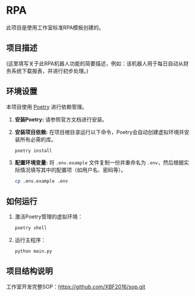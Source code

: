 # RPA
此项目是使用工作室标准RPA模板创建的。

## 项目描述

(这里填写关于此RPA机器人功能的简要描述，例如：该机器人用于每日自动从财务系统下载报表，并进行初步处理。)

## 环境设置

本项目使用 [Poetry](https://python-poetry.org/) 进行依赖管理。

1.  **安装Poetry:**
    请参照官方文档进行安装。

2.  **安装项目依赖:**
    在项目根目录运行以下命令，Poetry会自动创建虚拟环境并安装所有必需的库。
    ```bash
    poetry install
    ```

3.  **配置环境变量:**
    将 `.env.example` 文件复制一份并重命名为 `.env`，然后根据实际情况填写其中的配置项（如用户名、密码等）。
    ```bash
    cp .env.example .env
    ```

## 如何运行

1.  激活Poetry管理的虚拟环境：
    ```bash
    poetry shell
    ```

2.  运行主程序：
    ```bash
    python main.py
    ```

## 项目结构说明

工作室开发完整SOP：https://github.com/XBF2016/sop.git